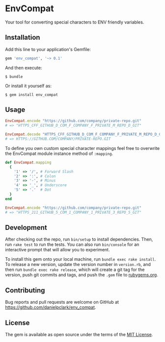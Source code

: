 # EnvCompat

Your tool for converting special characters to ENV friendly variables.

## Installation

Add this line to your application's Gemfile:

```ruby
gem 'env_compat', '~> 0.1'
```

And then execute:

    $ bundle

Or install it yourself as:

    $ gem install env_compat

## Usage

```ruby
EnvCompat.encode "https://github.com/company/private-repo.git"
# => "HTTPS_CFF_GITHUB_D_COM_F_COMPANY_F_PRIVATE_M_REPO_D_GIT" 

EnvCompat.decode "HTTPS_CFF_GITHUB_D_COM_F_COMPANY_F_PRIVATE_M_REPO_D_GIT" 
# => HTTPS://GITHUB.COM/COMPANY/PRIVATE-REPO.GIT
```

To define you own custom special character mappings feel free to overwrite
the EnvCompat module instance method of `:mapping`.

```ruby
def EnvCompat.mapping
  {
    '1' => '/', # Forward Slash
    '2' => ':', # Colon
    '3' => '-', # Minus
    '4' => '_', # Underscore
    '5' => '.'  # Dot
  }
end

EnvCompat.encode "https://github.com/company/private-repo.git"
# => "HTTPS_211_GITHUB_5_COM_1_COMPANY_1_PRIVATE_3_REPO_5_GIT"
```

## Development

After checking out the repo, run `bin/setup` to install dependencies. Then, run `rake test` to run the tests. You can also run `bin/console` for an interactive prompt that will allow you to experiment.

To install this gem onto your local machine, run `bundle exec rake install`. To release a new version, update the version number in `version.rb`, and then run `bundle exec rake release`, which will create a git tag for the version, push git commits and tags, and push the `.gem` file to [rubygems.org](https://rubygems.org).

## Contributing

Bug reports and pull requests are welcome on GitHub at https://github.com/danielpclark/env_compat.


## License

The gem is available as open source under the terms of the [MIT License](http://opensource.org/licenses/MIT).

